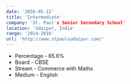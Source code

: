 ```yaml
---
date: '2016-05-12'
title: 'Intermediate'
company: 'St. Paul's Senior Secondary School'
location: 'Udaipur, India'
range: '2014-2016'
url: 'http://www.stpaulsudaipur.com/'
---
```


- Percentage - 65.6%
- Board - CBSE
- Stream - Commerce with Maths
- Medium - English
